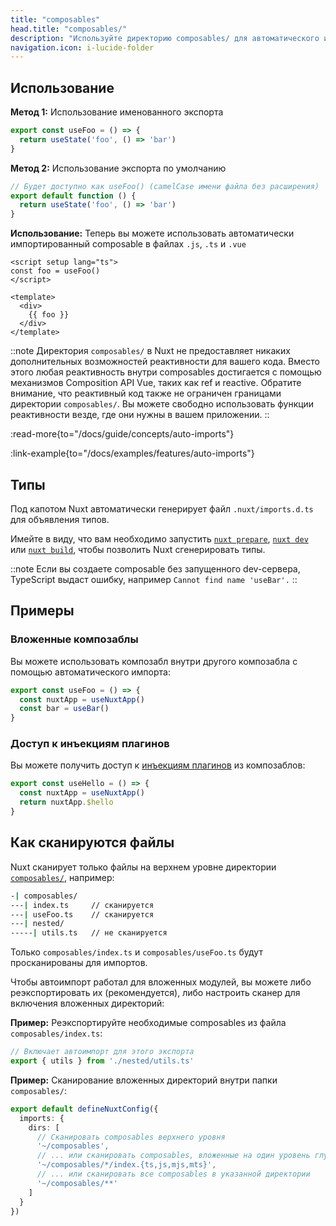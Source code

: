 ```yaml
---
title: "composables"
head.title: "composables/"
description: "Используйте директорию composables/ для автоматического импорта ваших Vue composables в приложение."
navigation.icon: i-lucide-folder
---
```


## Использование

**Метод 1:** Использование именованного экспорта

```js [composables/useFoo.ts]
export const useFoo = () => {
  return useState('foo', () => 'bar')
}
```

**Метод 2:** Использование экспорта по умолчанию

```js [composables/use-foo.ts or composables/useFoo.ts]
// Будет доступно как useFoo() (camelCase имени файла без расширения)
export default function () {
  return useState('foo', () => 'bar')
}
```

**Использование:** Теперь вы можете использовать автоматически импортированный composable в файлах `.js`, `.ts` и `.vue`

```vue [app.vue]
<script setup lang="ts">
const foo = useFoo()
</script>

<template>
  <div>
    {{ foo }}
  </div>
</template>
```

::note
Директория `composables/` в Nuxt не предоставляет никаких дополнительных возможностей реактивности для вашего кода. Вместо этого любая реактивность внутри composables достигается с помощью механизмов Composition API Vue, таких как ref и reactive. Обратите внимание, что реактивный код также не ограничен границами директории `composables/`. Вы можете свободно использовать функции реактивности везде, где они нужны в вашем приложении.
::

:read-more{to="/docs/guide/concepts/auto-imports"}

:link-example{to="/docs/examples/features/auto-imports"}

## Типы

Под капотом Nuxt автоматически генерирует файл `.nuxt/imports.d.ts` для объявления типов.

Имейте в виду, что вам необходимо запустить [`nuxt prepare`](/docs/api/commands/prepare), [`nuxt dev`](/docs/api/commands/dev) или [`nuxt build`](/docs/api/commands/build), чтобы позволить Nuxt сгенерировать типы.

::note
Если вы создаете composable без запущенного dev-сервера, TypeScript выдаст ошибку, например `Cannot find name 'useBar'.`
::

## Примеры

### Вложенные композаблы

Вы можете использовать композабл внутри другого композабла с помощью автоматического импорта:

```js [composables/test.ts]
export const useFoo = () => {
  const nuxtApp = useNuxtApp()
  const bar = useBar()
}
```

### Доступ к инъекциям плагинов

Вы можете получить доступ к [инъекциям плагинов](/docs/guide/directory-structure/plugins#providing-helpers) из композаблов:

```js [composables/test.ts]
export const useHello = () => {
  const nuxtApp = useNuxtApp()
  return nuxtApp.$hello
}
```

## Как сканируются файлы

Nuxt сканирует только файлы на верхнем уровне директории [`composables/`](/docs/guide/directory-structure/composables), например:

```bash [Структура директорий]
-| composables/
---| index.ts     // сканируется
---| useFoo.ts    // сканируется
---| nested/
-----| utils.ts   // не сканируется
```

Только `composables/index.ts` и `composables/useFoo.ts` будут просканированы для импортов.

Чтобы автоимпорт работал для вложенных модулей, вы можете либо реэкспортировать их (рекомендуется), либо настроить сканер для включения вложенных директорий:

**Пример:** Реэкспортируйте необходимые composables из файла `composables/index.ts`:

```ts [composables/index.ts]
// Включает автоимпорт для этого экспорта
export { utils } from './nested/utils.ts'
```

**Пример:** Сканирование вложенных директорий внутри папки `composables/`:

```ts twoslash [nuxt.config.ts]
export default defineNuxtConfig({
  imports: {
    dirs: [
      // Сканировать composables верхнего уровня
      '~/composables',
      // ... или сканировать composables, вложенные на один уровень глубже с определенным именем и расширением файла
      '~/composables/*/index.{ts,js,mjs,mts}',
      // ... или сканировать все composables в указанной директории
      '~/composables/**'
    ]
  }
})
```